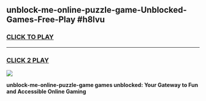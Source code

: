 
## unblock-me-online-puzzle-game-Unblocked-Games-Free-Play #h8lvu
<h3>
<a href="https://us.freeplayer.one?title=unblock-me-online-puzzle-game&ref=9M">CLICK TO PLAY</a></h3>
<hr>

<h3>
<a href="https://us.freeplayer.one?title=unblock-me-online-puzzle-game&ref=9M">CLICK 2 PLAY</a>
  
</h3>

<a href="https://us.freeplayer.one?title=unblock-me-online-puzzle-game&ref=9M"><img src="https://clearcache.store/games.png"></a>


**unblock-me-online-puzzle-game games unblocked: Your Gateway to Fun and Accessible Online Gaming**
